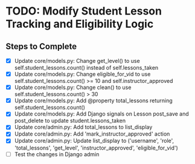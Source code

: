 # TODO: Modify Student Lesson Tracking and Eligibility Logic

## Steps to Complete

- [x] Update core/models.py: Change get_level() to use self.student_lessons.count() instead of self.lessons_taken
- [x] Update core/models.py: Change eligible_for_vid to use self.student_lessons.count() >= 10 and self.instructor_approved
- [x] Update core/models.py: Change clean() to use self.student_lessons.count() > 30
- [x] Update core/models.py: Add @property total_lessons returning self.student_lessons.count()
- [x] Update core/models.py: Add Django signals on Lesson post_save and post_delete to update student.lessons_taken
- [x] Update core/admin.py: Add total_lessons to list_display
- [x] Update core/admin.py: Add 'mark_instructor_approved' action
- [x] Update core/admin.py: Update list_display to ('username', 'role', 'total_lessons', 'get_level', 'instructor_approved', 'eligible_for_vid')
- [ ] Test the changes in Django admin
